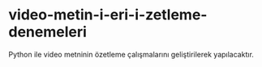 # video-metin-i-eri-i-zetleme-denemeleri
Python ile video metninin özetleme çalışmalarını geliştirilerek yapılacaktır.
